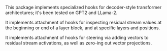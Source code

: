 This package implements specialized hooks for decoder-style transformer architectures; it's been tested on GPT2 and LLama-2.

It implements attachment of hooks for inspecting residual stream values at the beginning or end of a layer block, and at specific layers and positions.

It implements attachment of hooks for steering via adding vectors to residual stream activations, as well as zero-ing out vector projections.
